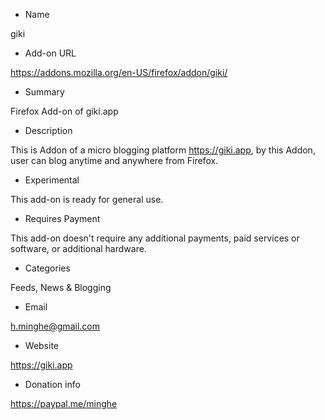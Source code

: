 * Name

giki

* Add-on URL

https://addons.mozilla.org/en-US/firefox/addon/giki/

* Summary

Firefox Add-on of giki.app

* Description

This is Addon of a micro blogging platform https://giki.app,  by this Addon, user can blog anytime and anywhere from Firefox.

* Experimental

This add-on is ready for general use.

* Requires Payment

This add-on doesn't require any additional payments, paid services or software, or additional hardware.

* Categories

Feeds, News & Blogging

* Email

h.minghe@gmail.com

* Website

https://giki.app

* Donation info

https://paypal.me/minghe

